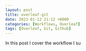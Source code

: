 ```yaml
---
layout: post
title: overleaf-git
date: 2023-01-12 21:12 +0000
categories: [Workflows, Overleaf]
tags: [Overleaf, Git, Github]
---
```


In this post I cover the workflow I su